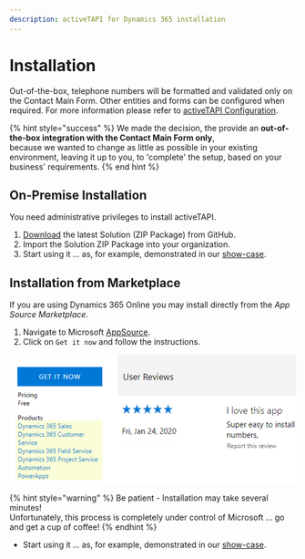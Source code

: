 ```yaml
---
description: activeTAPI for Dynamics 365 installation
---
```


# Installation

Out-of-the-box, telephone numbers will be formatted and validated only on the Contact Main Form. Other entities and forms can be configured when required. For more information please refer to [activeTAPI Configuration](../configuration/README.md).

{% hint style="success" %}
We made the decision, the provide an **out-of-the-box integration with the Contact Main Form only**,   
because we wanted to change as little as possible in your existing environment, leaving it up to you, to 'complete' the setup, based on your business' requirements.
{% end hint %}

## On-Premise Installation

You need administrative privileges to install activeTAPI.

1. [Download](https://github.com/SchmidteServices/activeTAPI-Dyn365/tree/master/download) the latest Solution \(ZIP Package\) from GitHub.
2. Import the Solution ZIP Package into your organization.
3. Start using it ... as, for example, demonstrated in our [show-case](usecase.md). 

## Installation from Marketplace

If you are using Dynamics 365 Online you may install directly from the _App Source Marketplace_.

1. Navigate to Microsoft [AppSource](https://appsource.microsoft.com/en-us/product/dynamics-365/schmidteservices.activetapi).
2. Click on `Get it now` and follow the instructions.

![AppSource Overview](../../../_.assets/appsourceoverview.png)

{% hint style="warning" %}
Be patient - Installation may take several minutes!  
Unfortunately, this process is completely under control of Microsoft ... go and get a cup of coffee!
{% endhint %}

* Start using it ... as, for example, demonstrated in our [show-case](usecase.md). 
